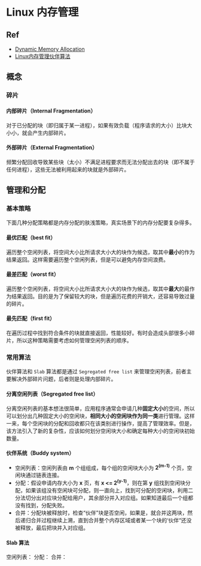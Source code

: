 # Linux 内存管理

## Ref

- [Dynamic Memory Allocation](http://www.cs.cornell.edu/courses/cs3410/2018fa/projects/p6/memory_allocation.pdf)
- [Linux内存管理伙伴算法](http://ilinuxkernel.com/?p=1029)

## 概念

### 碎片

#### 内部碎片（Internal Fragmentation）
对于已分配的块（即归属于某一进程），如果有效负载（程序请求的大小）比块大小小，就会产生内部碎片。

#### 外部碎片（External Fragmentation）
频繁分配回收导致某些块（太小）不满足进程要求而无法分配出去的块（即不属于任何进程），这些无法被利用起来的块就是外部碎片。


## 管理和分配

### 基本策略
下面几种分配策略都是内存分配的肤浅策略，真实场景下的内存分配要复杂得多。

#### 最优匹配（best fit）
遍历整个空闲列表，将空间大小比所请求大小大的块作为候选，取其中**最小**的作为结果返回。这样需要遍历整个空闲列表，但是可以避免内存空间浪费。

#### 最差匹配（worst fit） 
遍历整个空闲列表，将空间大小比所请求大小大的块作为候选，取其中**最大**的最作为结果返回。目的是为了保留较大的块，但是遍历花费的开销大，还容易导致过量的碎片。

#### 最先匹配（first fit）
在遍历过程中找到符合条件的块就直接返回，性能较好。有时会造成头部很多小碎片，所以这种策略需要考虑如何管理空闲列表的顺序。


### 常用算法
伙伴算法和 `Slab` 算法都是通过 `Segregated free list` 来管理空闲列表，前者主要解决外部碎片问题，后者则是处理内部碎片。

#### 分离空闲列表（Segregated free list）
分离空闲列表的基本想法很简单，应用程序通常会申请几种**固定大小**的空间，所以可以划分出几种固定大小的空闲块，**相同大小的空闲块作为同一类**进行管理。这样一来，每个空闲块的分配和回收都只在该类别进行操作，提高了管理效率。但是，该方法引入了新的复杂性，应该如何划分空闲块大小和确定每种大小的空闲块初始数量。

#### 伙伴系统（Buddy system）
- 空闲列表：空闲列表由 **m** 个组组成，每个组的空闲块大小为 **2<sup>(m-1)</sup>** 个页，空闲块通过链表连接。
- 分配：假设申请内存大小为 **x** 页，有 **x <= 2<sup>(y-1)</sup>**，则在第 **y** 组找到空闲块分配，如果该组没有空闲块可分配，则一直向上，找到可分配的空闲块，利用二分法切分出对应块分配给用户，其余部分并入对应组。如果知道最后一个组都没有找到，分配失败。
- 合并：分配块被释放时，检查“伙伴”块是否空闲，如果是，就合并这两块，然后递归合并过程继续上溯，直到合并整个内存区域或者某一个块的‘伙伴“还没被释放，最后把块并入对应组。


#### Slab 算法
空闲列表：
分配：
合并：

